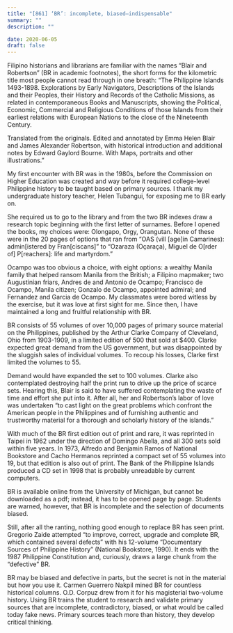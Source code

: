 ```yaml
---
title: "[861] ‘BR’: incomplete, biased—indispensable"
summary: ""
description: ""

date: 2020-06-05
draft: false
---
```


Filipino historians and librarians are familiar with the names “Blair and Robertson” (BR in academic footnotes), the short forms for the kilometric title most people cannot read through in one breath: “The Philippine Islands 1493-1898. Explorations by Early Navigators, Descriptions of the Islands and their Peoples, their History and Records of the Catholic Missions, as related in contemporaneous Books and Manuscripts, showing the Political, Economic, Commercial and Religious Conditions of those Islands from their earliest relations with European Nations to the close of the Nineteenth Century.

Translated from the originals. Edited and annotated by Emma Helen Blair and James Alexander Robertson, with historical introduction and additional notes by Edward Gaylord Bourne. With Maps, portraits and other illustrations.”

My first encounter with BR was in the 1980s, before the Commission on Higher Education was created and way before it required college-level Philippine history to be taught based on primary sources. I thank my undergraduate history teacher, Helen Tubangui, for exposing me to BR early on.

She required us to go to the library and from the two BR indexes draw a research topic beginning with the first letter of surnames. Before I opened the books, my choices were: Olongapo, Orgy, Orangutan. None of these were in the 20 pages of options that ran from “OAS (vill [age]in Camarines): admin[istered by Fran[ciscans]” to “Ozaraza (Oçaraça), Miguel de O[rder of] P[reachers]: life and martyrdom.”

Ocampo was too obvious a choice, with eight options: a wealthy Manila family that helped ransom Manila from the British; a Filipino mapmaker; two Augustinian friars, Andres de and Antonio de Ocampo; Francisco de Ocampo, Manila citizen; Gonzalo de Ocampo, appointed admiral; and Fernandez and Garcia de Ocampo. My classmates were bored witless by the exercise, but it was love at first sight for me. Since then, I have maintained a long and fruitful relationship with BR.

BR consists of 55 volumes of over 10,000 pages of primary source material on the Philippines, published by the Arthur Clarke Company of Cleveland, Ohio from 1903-1909, in a limited edition of 500 that sold at $400. Clarke expected great demand from the US government, but was disappointed by the sluggish sales of individual volumes. To recoup his losses, Clarke first limited the volumes to 55.

Demand would have expanded the set to 100 volumes. Clarke also contemplated destroying half the print run to drive up the price of scarce sets. Hearing this, Blair is said to have suffered contemplating the waste of time and effort she put into it. After all, her and Robertson’s labor of love was undertaken “to cast light on the great problems which confront the American people in the Philippines and of furnishing authentic and trustworthy material for a thorough and scholarly history of the islands.”

With much of the BR first edition out of print and rare, it was reprinted in Taipei in 1962 under the direction of Domingo Abella, and all 300 sets sold within five years. In 1973, Alfredo and Benjamin Ramos of National Bookstore and Cacho Hermanos reprinted a compact set of 55 volumes into 19, but that edition is also out of print. The Bank of the Philippine Islands produced a CD set in 1998 that is probably unreadable by current computers.

BR is available online from the University of Michigan, but cannot be downloaded as a pdf; instead, it has to be opened page by page. Students are warned, however, that BR is incomplete and the selection of documents biased.

Still, after all the ranting, nothing good enough to replace BR has seen print. Gregorio Zaide attempted “to improve, correct, upgrade and complete BR, which contained several defects” with his 12-volume “Documentary Sources of Philippine History” (National Bookstore, 1990). It ends with the 1987 Philippine Constitution and, curiously, draws a large chunk from the “defective” BR.

BR may be biased and defective in parts, but the secret is not in the material but how you use it. Carmen Guerrero Nakpil mined BR for countless historical columns. O.D. Corpuz drew from it for his magisterial two-volume history. Using BR trains the student to research and validate primary sources that are incomplete, contradictory, biased, or what would be called today fake news. Primary sources teach more than history, they develop critical thinking.
